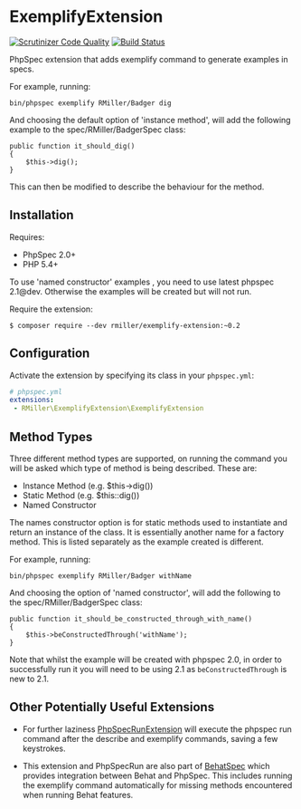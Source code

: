 ExemplifyExtension
==================

[![Scrutinizer Code Quality](https://scrutinizer-ci.com/g/richardmiller/ExemplifyExtension/badges/quality-score.png?b=master)](https://scrutinizer-ci.com/g/richardmiller/ExemplifyExtension/?branch=master)
[![Build Status](https://scrutinizer-ci.com/g/richardmiller/ExemplifyExtension/badges/build.png?b=master)](https://scrutinizer-ci.com/g/richardmiller/ExemplifyExtension/build-status/master)

PhpSpec extension that adds exemplify command to generate examples in specs.

For example, running:

```
bin/phpspec exemplify RMiller/Badger dig
```

And choosing the default option of 'instance method', will add the following example
to the spec/RMiller/BadgerSpec class:

```
public function it_should_dig()
{
    $this->dig();
}
```

This can then be modified to describe the behaviour for the method.

## Installation

Requires:

* PhpSpec 2.0+
* PHP 5.4+

To use 'named constructor' examples , you need to use latest phpspec 2.1@dev.
Otherwise the examples will be created but will not run.

Require the extension:

```
$ composer require --dev rmiller/exemplify-extension:~0.2
```

## Configuration

Activate the extension by specifying its class in your `phpspec.yml`:

```yaml
# phpspec.yml
extensions:
 - RMiller\ExemplifyExtension\ExemplifyExtension
```

## Method Types

Three different method types are supported, on running the command you will be
asked which type of method is being described. These are:

* Instance Method (e.g. $this->dig())
* Static Method (e.g. $this::dig())
* Named Constructor

The names constructor option is for static methods used to instantiate and return
an instance of the class. It is essentially another name for a factory method. This
is listed separately as the example created is different.

For example, running:

```
bin/phpspec exemplify RMiller/Badger withName
```

And choosing the option of 'named constructor', will add the following
to the spec/RMiller/BadgerSpec class:

```
public function it_should_be_constructed_through_with_name()
{
    $this->beConstructedThrough('withName');
}
```

Note that whilst the example will be created with phpspec 2.0, in order
to successfully run it you will need to be using 2.1 as `beConstructedThrough`
is new to 2.1.

## Other Potentially Useful Extensions

* For further laziness [PhpSpecRunExtension](https://github.com/richardmiller/PhpSpecRunExtension)
will execute the phpspec run command after the describe and exemplify commands,
saving a few keystrokes.

* This extension and PhpSpecRun are also part of [BehatSpec](https://github.com/richardmiller/BehatSpec)
which provides integration between Behat and PhpSpec. This includes running the exemplify
command automatically for missing methods encountered when running Behat features.




